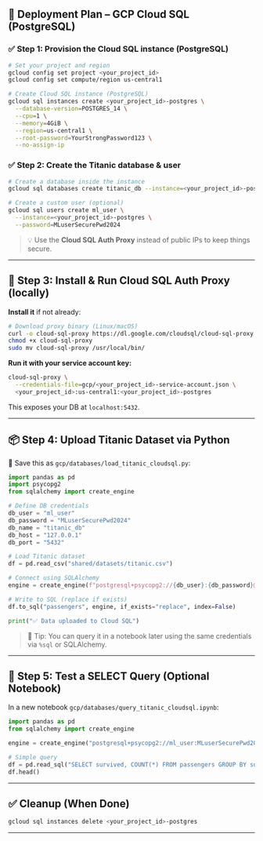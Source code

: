 ## 🚀 Deployment Plan – GCP Cloud SQL (PostgreSQL)

### ✅ Step 1: Provision the Cloud SQL instance (PostgreSQL)

```bash
# Set your project and region
gcloud config set project <your_project_id>
gcloud config set compute/region us-central1

# Create Cloud SQL instance (PostgreSQL)
gcloud sql instances create <your_project_id>-postgres \
  --database-version=POSTGRES_14 \
  --cpu=1 \
  --memory=4GiB \
  --region=us-central1 \
  --root-password=YourStrongPassword123 \
  --no-assign-ip
```

### ✅ Step 2: Create the Titanic database & user

```bash
# Create a database inside the instance
gcloud sql databases create titanic_db --instance=<your_project_id>-postgres

# Create a custom user (optional)
gcloud sql users create ml_user \
  --instance=<your_project_id>-postgres \
  --password=MLuserSecurePwd2024
```

> 💡 Use the **Cloud SQL Auth Proxy** instead of public IPs to keep things secure.

---

## 🔐 Step 3: Install & Run Cloud SQL Auth Proxy (locally)

**Install it** if not already:

```bash
# Download proxy binary (Linux/macOS)
curl -o cloud-sql-proxy https://dl.google.com/cloudsql/cloud-sql-proxy.linux.amd64
chmod +x cloud-sql-proxy
sudo mv cloud-sql-proxy /usr/local/bin/
```

**Run it with your service account key:**

```bash
cloud-sql-proxy \
  --credentials-file=gcp/<your_project_id>-service-account.json \
  <your_project_id>:us-central1:<your_project_id>-postgres
```

This exposes your DB at `localhost:5432`.

---

## 📦 Step 4: Upload Titanic Dataset via Python

📄 Save this as `gcp/databases/load_titanic_cloudsql.py`:

```python
import pandas as pd
import psycopg2
from sqlalchemy import create_engine

# Define DB credentials
db_user = "ml_user"
db_password = "MLuserSecurePwd2024"
db_name = "titanic_db"
db_host = "127.0.0.1"
db_port = "5432"

# Load Titanic dataset
df = pd.read_csv("shared/datasets/titanic.csv")

# Connect using SQLAlchemy
engine = create_engine(f"postgresql+psycopg2://{db_user}:{db_password}@{db_host}:{db_port}/{db_name}")

# Write to SQL (replace if exists)
df.to_sql("passengers", engine, if_exists="replace", index=False)

print("✅ Data uploaded to Cloud SQL")
```

> 🧪 Tip: You can query it in a notebook later using the same credentials via `%sql` or SQLAlchemy.

---

## 🧪 Step 5: Test a SELECT Query (Optional Notebook)

In a new notebook `gcp/databases/query_titanic_cloudsql.ipynb`:

```python
import pandas as pd
from sqlalchemy import create_engine

engine = create_engine("postgresql+psycopg2://ml_user:MLuserSecurePwd2024@127.0.0.1:5432/titanic_db")

# Simple query
df = pd.read_sql("SELECT survived, COUNT(*) FROM passengers GROUP BY survived", engine)
df.head()
```

---

## ✅ Cleanup (When Done)

```bash
gcloud sql instances delete <your_project_id>-postgres
```

---
